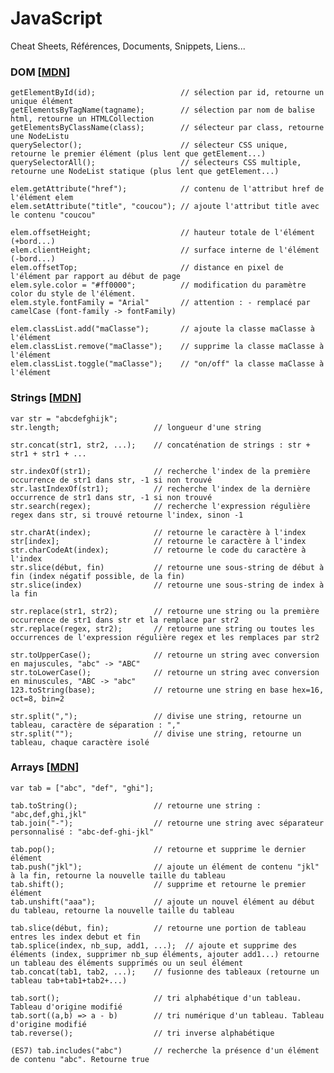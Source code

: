 # JavaScript
Cheat Sheets, Références, Documents, Snippets, Liens...

### DOM [[MDN](https://developer.mozilla.org/fr/docs/Web/API/Document_Object_Model)]
    getElementById(id);                   // sélection par id, retourne un unique élément    
    getElementsByTagName(tagname);        // sélection par nom de balise html, retourne un HTMLCollection
    getElementsByClassName(class);        // sélecteur par class, retourne une NodeListu
    querySelector();                      // sélecteur CSS unique, retourne le premier élément (plus lent que getElement...)
    querySelectorAll();                   // sélecteurs CSS multiple, retourne une NodeList statique (plus lent que getElement...)
    
    elem.getAttribute("href");            // contenu de l'attribut href de l'élément elem
    elem.setAttribute("title", "coucou"); // ajoute l'attribut title avec le contenu "coucou"
    
    elem.offsetHeight;                    // hauteur totale de l'élément (+bord...)
    elem.clientHeight;                    // surface interne de l'élément (-bord...)
    elem.offsetTop;                       // distance en pixel de l'élément par rapport au début de page
    elem.syle.color = "#ff0000";          // modification du paramètre color du style de l'élément.
    elem.style.fontFamily = "Arial"       // attention : - remplacé par camelCase (font-family -> fontFamily)
    
    elem.classList.add("maClasse");       // ajoute la classe maClasse à l'élément
    elem.classList.remove("maClasse");    // supprime la classe maClasse à l'élément
    elem.classList.toggle("maClasse");    // "on/off" la classe maClasse à l'élément


### Strings [[MDN](https://developer.mozilla.org/fr/docs/Web/JavaScript/Reference/Objets_globaux/String)]
    var str = "abcdefghijk";
    str.length;                     // longueur d'une string
    
    str.concat(str1, str2, ...);    // concaténation de strings : str + str1 + str1 + ...
    
    str.indexOf(str1);              // recherche l'index de la première occurrence de str1 dans str, -1 si non trouvé
    str.lastIndexOf(str1);          // recherche l'index de la dernière occurrence de str1 dans str, -1 si non trouvé
    str.search(regex);              // recherche l'expression régulière regex dans str, si trouvé retourne l'index, sinon -1
    
    str.charAt(index);              // retourne le caractère à l'index
    str[index];                     // retourne le caractère à l'index
    str.charCodeAt(index);          // retourne le code du caractère à l'index
    str.slice(début, fin)           // retourne une sous-string de début à fin (index négatif possible, de la fin)
    str.slice(index)                // retourne une sous-string de index à la fin
    
    str.replace(str1, str2);        // retourne une string ou la première occurrence de str1 dans str et la remplace par str2
    str.replace(regex, str2);       // retourne une string ou toutes les occurrences de l'expression régulière regex et les remplaces par str2
     
    str.toUpperCase();              // retourne un string avec conversion en majuscules, "abc" -> "ABC"
    str.toLowerCase();              // retourne un string avec conversion en minuscules, "ABC -> "abc"
    123.toString(base);             // retourne une string en base hex=16, oct=8, bin=2
    
    str.split(",");                 // divise une string, retourne un tableau, caractère de séparation : ","
    str.split("");                  // divise une string, retourne un tableau, chaque caractère isolé       
    
### Arrays [[MDN](https://developer.mozilla.org/fr/docs/Web/JavaScript/Reference/Objets_globaux/Array)]
    var tab = ["abc", "def", "ghi"];
    
    tab.toString();                 // retourne une string : "abc,def,ghi,jkl"
    tab.join("-");                  // retourne une string avec séparateur personnalisé : "abc-def-ghi-jkl"
    
    tab.pop();                      // retourne et supprime le dernier élément
    tab.push("jkl");                // ajoute un élément de contenu "jkl" à la fin, retourne la nouvelle taille du tableau
    tab.shift();                    // supprime et retourne le premier élément
    tab.unshift("aaa");             // ajoute un nouvel élément au début du tableau, retourne la nouvelle taille du tableau
    
    tab.slice(début, fin);          // retourne une portion de tableau entres les index debut et fin 
    tab.splice(index, nb_sup, add1, ...);  // ajoute et supprime des éléments (index, supprimer nb_sup éléments, ajouter add1...) retourne un tableau des éléments supprimés ou un seul élément
    tab.concat(tab1, tab2, ...);    // fusionne des tableaux (retourne un tableau tab+tab1+tab2+...)
    
    tab.sort();                     // tri alphabétique d'un tableau. Tableau d'origine modifié
    tab.sort((a,b) => a - b)        // tri numérique d'un tableau. Tableau d'origine modifié
    tab.reverse();                  // tri inverse alphabétique
    
    (ES7) tab.includes("abc")       // recherche la présence d'un élément de contenu "abc". Retourne true    
